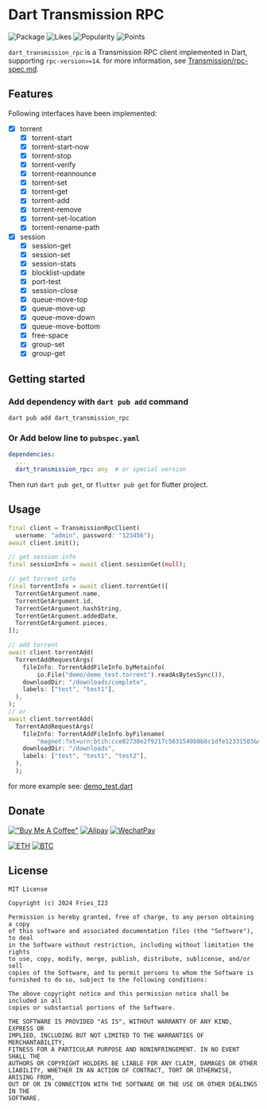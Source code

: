 <!--
This README describes the package. If you publish this package to pub.dev,
this README's contents appear on the landing page for your package.

For information about how to write a good package README, see the guide for
[writing package pages](https://dart.dev/guides/libraries/writing-package-pages).

For general information about developing packages, see the Dart guide for
[creating packages](https://dart.dev/guides/libraries/create-library-packages)
and the Flutter guide for
[developing packages and plugins](https://flutter.dev/developing-packages).
-->
# Dart Transmission RPC

![Package][pubdev-package]
![Likes][pubdev-likes]
![Popularity][pubdev-popularity]
![Points][pubdev-points]

`dart_transmission_rpc` is a Transmission RPC client implemented in Dart,
supporting `rpc-version>=14`. for more information,
see [Transmission/rpc-spec.md][rpc-spec.md].

## Features

Following interfaces have been implemented:

- [x] torrent
  - [x] torrent-start
  - [x] torrent-start-now
  - [x] torrent-stop
  - [x] torrent-verify
  - [x] torrent-reannounce
  - [x] torrent-set
  - [x] torrent-get
  - [x] torrent-add
  - [x] torrent-remove
  - [x] torrent-set-location
  - [x] torrent-rename-path
- [x] session
  - [x] session-get
  - [x] session-set
  - [x] session-stats
  - [x] blocklist-update
  - [x] port-test
  - [x] session-close
  - [x] queue-move-top
  - [x] queue-move-up
  - [x] queue-move-down
  - [x] queue-move-bottom
  - [x] free-space
  - [x] group-set
  - [x] group-get

## Getting started

### Add dependency with `dart pub add` command

```shell
dart pub add dart_transmission_rpc
```

### **Or** Add below line to `pubspec.yaml`

```yaml
dependencies:
  ...
  dart_transmission_rpc: any  # or special version

```

Then run `dart pub get`, or `flutter pub get` for flutter project.

## Usage

```dart
final client = TransmissionRpcClient(
  username: "admin", password: "123456");
await client.init();

// get session info
final sessionInfo = await client.sessionGet(null);

// get torrent info
final torrentInfo = await client.torrentGet([
  TorrentGetArgument.name,
  TorrentGetArgument.id,
  TorrentGetArgument.hashString,
  TorrentGetArgument.addedDate,
  TorrentGetArgument.pieces,
]);

// add torrent
await client.torrentAdd(
  TorrentAddRequestArgs(
    fileInfo: TorrentAddFileInfo.byMetainfo(
        io.File("demo/demo_test.torrent").readAsBytesSync()),
    downloadDir: "/downloads/complete",
    labels: ["test", "test1"],
  ),
);
// or
await client.torrentAdd(
  TorrentAddRequestArgs(
    fileInfo: TorrentAddFileInfo.byFilename(
        "magnet:?xt=urn:btih:cce82738e2f9217c5631549b0b8c1dfe12331503&dn=debian-12.5.0-i386-netinst.iso"),
    downloadDir: "/downloads",
    labels: ["test", "test1", "test2"],
  ),
  );
```

for more example see: [demo_test.dart](./demo/demo_test.dart)

## Donate

[!["Buy Me A Coffee"][buymeacoffee-badge]](https://www.buymeacoffee.com/d49cb87qgww)
[![Alipay][alipay-badge]][alipay-addr]
[![WechatPay][wechat-badge]][wechat-addr]

[![ETH][eth-badge]][eth-addr]
[![BTC][btc-badge]][btc-addr]

## License

```text
MIT License

Copyright (c) 2024 Fries_I23

Permission is hereby granted, free of charge, to any person obtaining a copy
of this software and associated documentation files (the "Software"), to deal
in the Software without restriction, including without limitation the rights
to use, copy, modify, merge, publish, distribute, sublicense, and/or sell
copies of the Software, and to permit persons to whom the Software is
furnished to do so, subject to the following conditions:

The above copyright notice and this permission notice shall be included in all
copies or substantial portions of the Software.

THE SOFTWARE IS PROVIDED "AS IS", WITHOUT WARRANTY OF ANY KIND, EXPRESS OR
IMPLIED, INCLUDING BUT NOT LIMITED TO THE WARRANTIES OF MERCHANTABILITY,
FITNESS FOR A PARTICULAR PURPOSE AND NONINFRINGEMENT. IN NO EVENT SHALL THE
AUTHORS OR COPYRIGHT HOLDERS BE LIABLE FOR ANY CLAIM, DAMAGES OR OTHER
LIABILITY, WHETHER IN AN ACTION OF CONTRACT, TORT OR OTHERWISE, ARISING FROM,
OUT OF OR IN CONNECTION WITH THE SOFTWARE OR THE USE OR OTHER DEALINGS IN THE
SOFTWARE.
```

[rpc-spec.md]: https://github.com/transmission/transmission/blob/main/docs/rpc-spec.md#31-torrent-action-requests

[pubdev-package]: https://img.shields.io/pub/v/dart_transmission_rpc.svg
[pubdev-likes]: https://img.shields.io/pub/likes/dart_transmission_rpc?logo=dart
[pubdev-popularity]: https://img.shields.io/pub/popularity/dart_transmission_rpc?logo=dart
[pubdev-points]: https://img.shields.io/pub/points/dart_transmission_rpc?logo=dart

[buymeacoffee-badge]: https://img.shields.io/badge/Buy_Me_A_Coffee-FFDD00?style=for-the-badge&logo=buy-me-a-coffee&logoColor=black
[alipay-badge]: https://img.shields.io/badge/alipay-00A1E9?style=for-the-badge&logo=alipay&logoColor=white
[alipay-addr]: https://raw.githubusercontent.com/FriesI23/mhabit/main/docs/README/images/donate-alipay.jpg
[wechat-badge]: https://img.shields.io/badge/WeChat-07C160?style=for-the-badge&logo=wechat&logoColor=white
[wechat-addr]: https://raw.githubusercontent.com/FriesI23/mhabit/main/docs/README/images/donate-wechatpay.png
[eth-badge]: https://img.shields.io/badge/Ethereum-3C3C3D?style=for-the-badge&logo=Ethereum&logoColor=white
[eth-addr]: https://etherscan.io/address/0x35FC877Ef0234FbeABc51ad7fC64D9c1bE161f8F
[btc-badge]: https://img.shields.io/badge/Bitcoin-000000?style=for-the-badge&logo=bitcoin&logoColor=white
[btc-addr]: https://blockchair.com/bitcoin/address/bc1qz2vjews2fcscmvmcm5ctv47mj6236x9p26zk49
